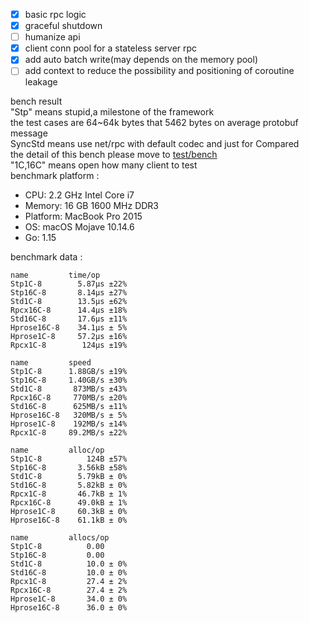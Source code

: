 - [x] basic rpc logic
- [x] graceful shutdown
- [ ] humanize api
- [x] client conn pool for a stateless server rpc  
- [x] add auto batch write(may depends on the memory pool)  
- [ ] add context to reduce the possibility  and positioning of coroutine leakage

bench result  
"Stp" means stupid,a milestone of the framework  
the test cases are 64~64k bytes that 5462 bytes on average protobuf message  
SyncStd means use net/rpc with default codec and just for Compared   
the detail of this bench please move to [test/bench](test/bench)  
"1C,16C" means open how many client to test  
benchmark platform :
- CPU: 2.2 GHz Intel Core i7
- Memory: 16 GB 1600 MHz DDR3
- Platform: MacBook Pro 2015
- OS: macOS Mojave 10.14.6
- Go: 1.15


benchmark data :
```
name         time/op
Stp1C-8        5.87µs ±22%
Stp16C-8       8.14µs ±27%
Std1C-8        13.5µs ±62%
Rpcx16C-8      14.4µs ±18%
Std16C-8       17.6µs ±11%
Hprose16C-8    34.1µs ± 5%
Hprose1C-8     57.2µs ±16%
Rpcx1C-8        124µs ±19%

name         speed
Stp1C-8      1.88GB/s ±19%
Stp16C-8     1.40GB/s ±30%
Std1C-8       873MB/s ±43%
Rpcx16C-8     770MB/s ±20%
Std16C-8      625MB/s ±11%
Hprose16C-8   320MB/s ± 5%
Hprose1C-8    192MB/s ±14%
Rpcx1C-8     89.2MB/s ±22%

name         alloc/op
Stp1C-8          124B ±57%
Stp16C-8       3.56kB ±58%
Std1C-8        5.79kB ± 0%
Std16C-8       5.82kB ± 0%
Rpcx1C-8       46.7kB ± 1%
Rpcx16C-8      49.0kB ± 1%
Hprose1C-8     60.3kB ± 0%
Hprose16C-8    61.1kB ± 0%

name         allocs/op
Stp1C-8          0.00
Stp16C-8         0.00
Std1C-8          10.0 ± 0%
Std16C-8         10.0 ± 0%
Rpcx1C-8         27.4 ± 2%
Rpcx16C-8        27.4 ± 2%
Hprose1C-8       34.0 ± 0%
Hprose16C-8      36.0 ± 0%

```
